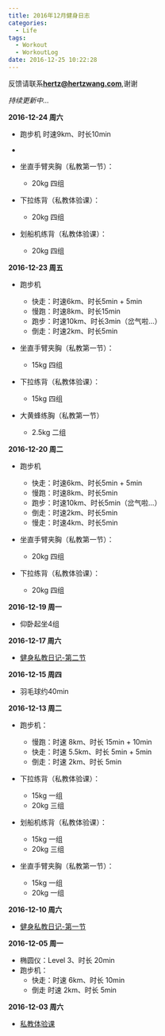```yaml
---
title: 2016年12月健身日志
categories:
  - Life
tags:
  - Workout
  - WorkoutLog
date: 2016-12-25 10:22:28
---
```


反馈请联系[**hertz@hertzwang.com**](mailto:hertz@hertzwang.com),谢谢


*持续更新中...*	

**2016-12-24 周六**

* 跑步机 时速9km、时长10min
* 
* 坐直手臂夹胸（私教第一节）：
	* 20kg 四组
	
* 下拉练背（私教体验课）：
	* 20kg 四组 

* 划船机练背（私教体验课）：
	* 20kg 四组

<!-- more -->

**2016-12-23 周五**

* 跑步机
	* 快走：时速6km、时长5min + 5min
	* 慢跑：时速8km、时长15min
	* 跑步：时速10km、时长3min（岔气啦...）	
	* 倒走：时速2km、时长5min 

* 坐直手臂夹胸（私教第一节）：
	* 15kg 四组

* 下拉练背（私教体验课）：
	* 15kg 四组 
	
* 大黄蜂练胸（私教第一节）
	* 2.5kg 二组

**2016-12-20 周二**

* 跑步机
	* 快走：时速6km、时长5min + 5min
	* 慢跑：时速8km、时长5min
	* 跑步：时速10km、时长5min（岔气啦...）	
	* 倒走：时速2km、时长5min 
	* 慢走：时速4km、时长5min

* 坐直手臂夹胸（私教第一节）：
	* 20kg 四组


* 下拉练背（私教体验课）：
	* 20kg 四组 

**2016-12-19 周一**

* 仰卧起坐4组

**2016-12-17 周六**

* [健身私教日记-第二节](https://hertzwang.github.io/WorkoutLesson02.html)

**2016-12-15 周四**

* 羽毛球约40min

**2016-12-13 周二**

* 跑步机：
	* 慢跑：时速 8km、时长 15min + 10min
	* 快走：时速 5.5km、时长 5min + 5min
	* 倒走：时速 2km、时长 5min

* 下拉练背（私教体验课）：
	* 15kg 一组
	* 20kg 三组
	
* 划船机练背（私教体验课）：
	* 15kg 一组
	* 20kg 三组
	
* 坐直手臂夹胸（私教第一节）：
	* 15kg 一组
	* 20kg 一组	


**2016-12-10 周六**

* [健身私教日记-第一节](https://hertzwang.github.io/WorkoutLesson01.html)


**2016-12-05 周一**

* 椭圆仪：Level 3、时长 20min
* 跑步机：
	* 快走：时速 6km、时长 10min
	* 倒走 时速 2km、时长 5min

**2016-12-03 周六**

* [私教体验课](https://hertzwang.github.io/WorkoutLesson00.html)